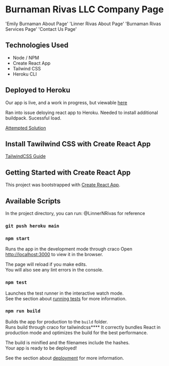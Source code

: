 # Burnaman Rivas LLC Company Page
'Emily Burnaman About Page'
'Linner Rivas About Page'
'Burnaman Rivas Services Page'
'Contact Us Page'

## Technologies Used

* Node / NPM
* Create React App
* Tailwind CSS
* Heroku CLI

## Deployed to Heroku

Our app is live, and a work in progress, but viewable [here](https://burnamanrivasllc.herokuapp.com/)

Ran into issue deloying react app to Heroku. Needed to install additional buildpack. Sucessful load.

[Attempted Solution](https://www.geeksforgeeks.org/how-to-deploy-react-app-to-heroku/)

## Install Tawilwind CSS with Create React App 

[TailwindCSS Guide](https://tailwindcss.com/docs/guides/create-react-app)

## Getting Started with Create React App

This project was bootstrapped with [Create React App](https://github.com/facebook/create-react-app).

## Available Scripts

In the project directory, you can run:
@LinnerNRivas for reference
### `git push heroku main`

### `npm start`

Runs the app in the development mode through craco
Open [http://localhost:3000](http://localhost:3000) to view it in the browser.

The page will reload if you make edits.\
You will also see any lint errors in the console.

### `npm test`

Launches the test runner in the interactive watch mode.\
See the section about [running tests](https://facebook.github.io/create-react-app/docs/running-tests) for more information.

### `npm run build`

Builds the app for production to the `build` folder.\
Runs build through craco for tailwindcss****
It correctly bundles React in production mode and optimizes the build for the best performance.

The build is minified and the filenames include the hashes.\
Your app is ready to be deployed!

See the section about [deployment](https://facebook.github.io/create-react-app/docs/deployment) for more information.